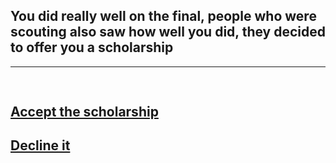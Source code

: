## You did really well on the final, people who were scouting also saw how well you did, they decided to offer you a scholarship
---
![]()
---
## [Accept the scholarship](great.md)
## [Decline it](scene3.md)